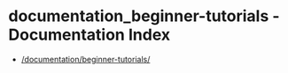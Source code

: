 # documentation_beginner-tutorials - Documentation Index

- [/documentation/beginner-tutorials/](./_documentation_beginner-tutorials_.md)
